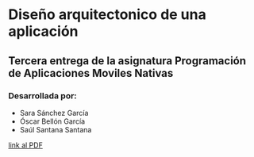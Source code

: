 # Diseño arquitectonico de una aplicación
## Tercera entrega de la asignatura Programación de Aplicaciones Moviles Nativas

### Desarrollada por:
- Sara Sánchez García
- Óscar Bellón García
- Saúl Santana Santana

 [link al PDF](Diseño_arquitectonico_de_una_aplicacion.pdf)
